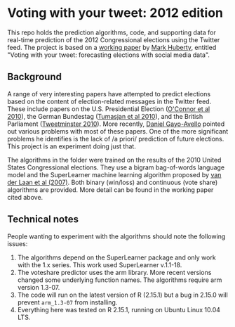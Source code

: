 Voting with your tweet: 2012 edition
====================

This repo holds the prediction algorithms, code, and supporting data
for real-time prediction of the 2012 Congressional elections using the
Twitter feed. The project is based on a [working
paper](http://markhuberty.berkeley.edu/files/twitter_paper.pdf.zip) by
[Mark Huberty](http://markhuberty.berkeley.edu/),
entitled "Voting with your tweet: forecasting elections with social
media data". 

Background
-----------------------
A range of very interesting papers have attempted to predict elections
based on the content of election-related messages in the Twitter
feed. These include papers on the U.S. Presidential Election ([O'Connor
et al 2010](http://brenocon.com/oconnor_balasubramanyan_routledge_smith.icwsm2010.tweets_to_polls.pdf)), the
German Bundestag ([Tumasjan et al 2010](https://www.aaai.org/ocs/index.php/ICWSM/ICWSM10/paper/view/1441/1852)), and the British
Parliament ([Tweetminster 2010](http://www.scribd.com/doc/29154537/Tweetminster-Predicts)). More recently, [Daniel Gayo-Avello](http://arxiv.org/abs/1204.6441v1) pointed out various
problems with most of these papers. One of the more significant
problems he identifies is the lack of /a priori/ prediction of future
elections. This project is an experiment doing just that.

The algorithms in the </algorithms> folder were trained on the results
of the 2010 United States Congressional elections. They use a bigram
bag-of-words language model and the SuperLearner machine learning
algorithm proposed by [van der Laan et al (2007)](http://biostats.bepress.com/ucbbiostat/paper222/). Both binary (win/loss) and
continuous (vote share) algorithms are provided. More detail can be found in the
working paper cited above. 

Technical notes
----------------------------
People wanting to experiment with the algorithms should note the following issues:

1. The algorithms depend on the SuperLearner package and only work with the 1.x series. This work used SuperLearner v.1.1-18. 
2. The voteshare predictor uses the arm library. More recent versions changed some underlying function names. The algorithms require arm version 1.3-07. 
3. The code will run on the latest version of R (2.15.1) but a bug in 2.15.0 will prevent `arm_1.3-07` from installing. 
4. Everything here was tested on R 2.15.1, running on Ubuntu Linux 10.04 LTS. 

<!---
During the election
-----------------------
During the election, we will post real-time prediction updates (and
more information) at [][]. 

More placeholder stuff here.
-->
